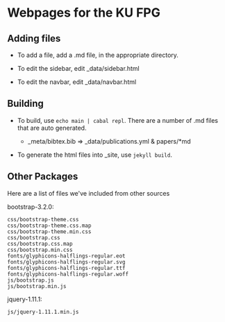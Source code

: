 Webpages for the KU FPG
=======================

## Adding files

 * To add a file, add a .md file, in the appropriate directory.

 * To edit the sidebar, edit _data/sidebar.html

 * To edit the navbar, edit _data/navbar.html

## Building

 * To build, use `echo main | cabal repl`.
   There are a number of .md files that are auto generated.

   * _meta/bibtex.bib => _data/publications.yml & papers/*md

 * To generate the html files into _site, use `jekyll build`.

## Other Packages

Here are a list of files we've included from other sources

bootstrap-3.2.0:

    css/bootstrap-theme.css  
    css/bootstrap-theme.css.map  
    css/bootstrap-theme.min.css  
    css/bootstrap.css  
    css/bootstrap.css.map  
    css/bootstrap.min.css  
    fonts/glyphicons-halflings-regular.eot  
    fonts/glyphicons-halflings-regular.svg  
    fonts/glyphicons-halflings-regular.ttf  
    fonts/glyphicons-halflings-regular.woff  
    js/bootstrap.js  
    js/bootstrap.min.js  

jquery-1.11.1:

    js/jquery-1.11.1.min.js











